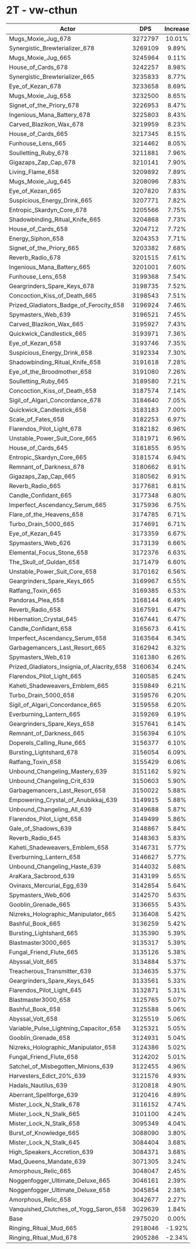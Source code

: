 # 2T - vw-cthun
| Actor | DPS | Increase |
|---|:---:|:---:|
|Mugs_Moxie_Jug_678|3272797|10.01%|
|Synergistic_Brewterializer_678|3269109|9.89%|
|Mugs_Moxie_Jug_665|3245964|9.11%|
|House_of_Cards_678|3242257|8.98%|
|Synergistic_Brewterializer_665|3235833|8.77%|
|Eye_of_Kezan_678|3233658|8.69%|
|Mugs_Moxie_Jug_658|3232500|8.65%|
|Signet_of_the_Priory_678|3226953|8.47%|
|Ingenious_Mana_Battery_678|3225803|8.43%|
|Carved_Blazikon_Wax_678|3219959|8.23%|
|House_of_Cards_665|3217345|8.15%|
|Funhouse_Lens_665|3214462|8.05%|
|Soulletting_Ruby_678|3211881|7.96%|
|Gigazaps_Zap_Cap_678|3210141|7.90%|
|Living_Flame_658|3209892|7.89%|
|Mugs_Moxie_Jug_645|3208096|7.83%|
|Eye_of_Kezan_665|3207820|7.83%|
|Suspicious_Energy_Drink_665|3207771|7.82%|
|Entropic_Skardyn_Core_678|3205566|7.75%|
|Shadowbinding_Ritual_Knife_665|3204868|7.73%|
|House_of_Cards_658|3204712|7.72%|
|Energy_Siphon_658|3204353|7.71%|
|Signet_of_the_Priory_665|3203382|7.68%|
|Reverb_Radio_678|3201515|7.61%|
|Ingenious_Mana_Battery_665|3201001|7.60%|
|Funhouse_Lens_658|3199368|7.54%|
|Geargrinders_Spare_Keys_678|3198735|7.52%|
|Concoction_Kiss_of_Death_665|3198543|7.51%|
|Prized_Gladiators_Badge_of_Ferocity_658|3196924|7.46%|
|Spymasters_Web_639|3196521|7.45%|
|Carved_Blazikon_Wax_665|3195927|7.43%|
|Quickwick_Candlestick_665|3193971|7.36%|
|Eye_of_Kezan_658|3193746|7.35%|
|Suspicious_Energy_Drink_658|3192334|7.30%|
|Shadowbinding_Ritual_Knife_658|3191618|7.28%|
|Eye_of_the_Broodmother_658|3191080|7.26%|
|Soulletting_Ruby_665|3189580|7.21%|
|Concoction_Kiss_of_Death_658|3187574|7.14%|
|Sigil_of_Algari_Concordance_678|3184640|7.05%|
|Quickwick_Candlestick_658|3183183|7.00%|
|Scale_of_Fates_658|3182253|6.97%|
|Flarendos_Pilot_Light_678|3182182|6.96%|
|Unstable_Power_Suit_Core_665|3181971|6.96%|
|House_of_Cards_645|3181855|6.95%|
|Entropic_Skardyn_Core_665|3181574|6.94%|
|Remnant_of_Darkness_678|3180662|6.91%|
|Gigazaps_Zap_Cap_665|3180562|6.91%|
|Reverb_Radio_665|3177681|6.81%|
|Candle_Confidant_665|3177348|6.80%|
|Imperfect_Ascendancy_Serum_665|3175936|6.75%|
|Flare_of_the_Heavens_658|3174785|6.71%|
|Turbo_Drain_5000_665|3174691|6.71%|
|Eye_of_Kezan_645|3173359|6.67%|
|Spymasters_Web_626|3173139|6.66%|
|Elemental_Focus_Stone_658|3172376|6.63%|
|The_Skull_of_Guldan_658|3171479|6.60%|
|Unstable_Power_Suit_Core_658|3170162|6.56%|
|Geargrinders_Spare_Keys_665|3169967|6.55%|
|Ratfang_Toxin_665|3169385|6.53%|
|Pandoras_Plea_658|3168144|6.49%|
|Reverb_Radio_658|3167591|6.47%|
|Hibernation_Crystal_645|3167441|6.47%|
|Candle_Confidant_658|3165673|6.41%|
|Imperfect_Ascendancy_Serum_658|3163564|6.34%|
|Garbagemancers_Last_Resort_665|3162942|6.32%|
|Spymasters_Web_619|3161380|6.26%|
|Prized_Gladiators_Insignia_of_Alacrity_658|3160634|6.24%|
|Flarendos_Pilot_Light_665|3160585|6.24%|
|Kaheti_Shadeweavers_Emblem_665|3159849|6.21%|
|Turbo_Drain_5000_658|3159576|6.20%|
|Sigil_of_Algari_Concordance_665|3159558|6.20%|
|Everburning_Lantern_665|3159269|6.19%|
|Geargrinders_Spare_Keys_658|3157641|6.14%|
|Remnant_of_Darkness_665|3156394|6.10%|
|Doperels_Calling_Rune_665|3156377|6.10%|
|Bursting_Lightshard_678|3156054|6.09%|
|Ratfang_Toxin_658|3155429|6.06%|
|Unbound_Changeling_Mastery_639|3151162|5.92%|
|Unbound_Changeling_Crit_639|3150603|5.90%|
|Garbagemancers_Last_Resort_658|3150022|5.88%|
|Empowering_Crystal_of_Anubikkaj_639|3149915|5.88%|
|Unbound_Changeling_All_639|3149688|5.87%|
|Flarendos_Pilot_Light_658|3149499|5.86%|
|Gale_of_Shadows_639|3148867|5.84%|
|Reverb_Radio_645|3148363|5.83%|
|Kaheti_Shadeweavers_Emblem_658|3146731|5.77%|
|Everburning_Lantern_658|3146627|5.77%|
|Unbound_Changeling_Haste_639|3144032|5.68%|
|AraKara_Sacbrood_639|3143199|5.65%|
|Ovinaxs_Mercurial_Egg_639|3142854|5.64%|
|Spymasters_Web_606|3142570|5.63%|
|Gooblin_Grenade_665|3136655|5.43%|
|Nizreks_Holographic_Manipulator_665|3136408|5.42%|
|Bashful_Book_665|3136259|5.42%|
|Bursting_Lightshard_665|3135390|5.39%|
|Blastmaster3000_665|3135317|5.39%|
|Fungal_Friend_Flute_665|3135126|5.38%|
|Abyssal_Volt_665|3134884|5.37%|
|Treacherous_Transmitter_639|3134635|5.37%|
|Geargrinders_Spare_Keys_645|3133561|5.33%|
|Flarendos_Pilot_Light_645|3132871|5.31%|
|Blastmaster3000_658|3125765|5.07%|
|Bashful_Book_658|3125588|5.06%|
|Abyssal_Volt_658|3125519|5.06%|
|Variable_Pulse_Lightning_Capacitor_658|3125321|5.05%|
|Gooblin_Grenade_658|3124931|5.04%|
|Nizreks_Holographic_Manipulator_658|3124386|5.02%|
|Fungal_Friend_Flute_658|3124202|5.01%|
|Satchel_of_Misbegotten_Minions_639|3122455|4.96%|
|Harvesters_Edict_20%_639|3121576|4.93%|
|Hadals_Nautilus_639|3120818|4.90%|
|Aberrant_Spellforge_639|3120416|4.89%|
|Mister_Lock_N_Stalk_678|3116152|4.74%|
|Mister_Lock_N_Stalk_665|3101100|4.24%|
|Mister_Lock_N_Stalk_658|3095349|4.04%|
|Burst_of_Knowledge_665|3088090|3.80%|
|Mister_Lock_N_Stalk_645|3084404|3.68%|
|High_Speakers_Accretion_639|3084371|3.68%|
|Mad_Queens_Mandate_639|3071305|3.24%|
|Amorphous_Relic_665|3048047|2.45%|
|Noggenfogger_Ultimate_Deluxe_665|3046161|2.39%|
|Noggenfogger_Ultimate_Deluxe_658|3045854|2.38%|
|Amorphous_Relic_658|3042677|2.27%|
|Vanquished_Clutches_of_Yogg_Saron_658|3029639|1.84%|
|Base|2975020|0.00%|
|Ringing_Ritual_Mud_665|2918046|-1.92%|
|Ringing_Ritual_Mud_678|2905286|-2.34%|
